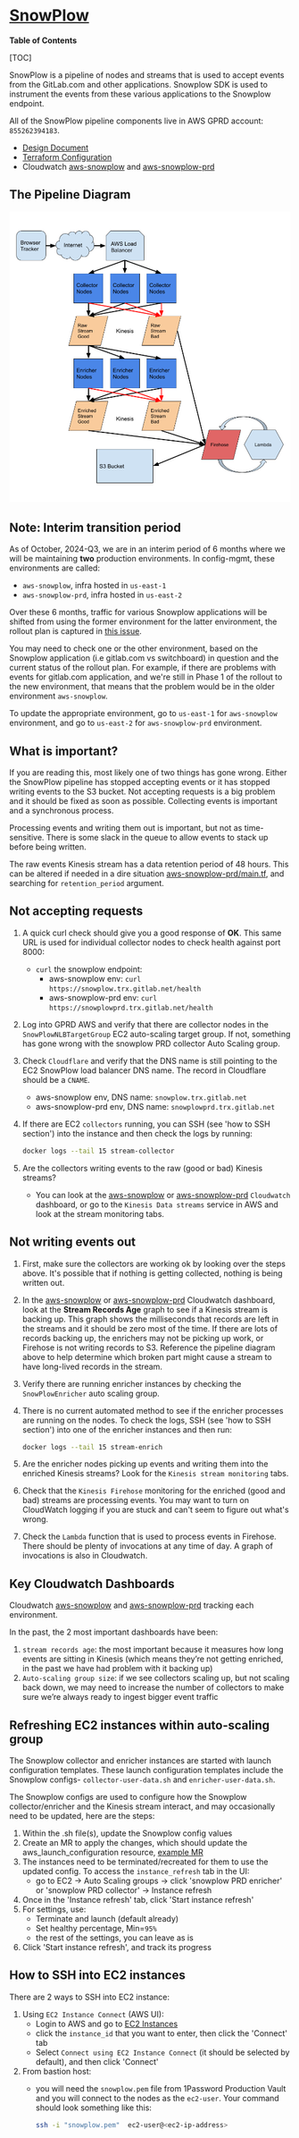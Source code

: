 # [SnowPlow](https://github.com/snowplow/snowplow/wiki/snowplow-tracker-protocol)

**Table of Contents**

[TOC]

SnowPlow is a pipeline of nodes and streams that is used to accept events from the GitLab.com and other applications. Snowplow SDK is used to instrument the events from these various applications to the Snowplow endpoint.

All of the SnowPlow pipeline components live in AWS GPRD account: `855262394183`.

* [Design Document](https://about.gitlab.com/handbook/engineering/infrastructure/design/snowplow/)
* [Terraform Configuration](https://ops.gitlab.net/gitlab-com/gitlab-com-infrastructure/tree/master/environments/aws-snowplow)
* Cloudwatch [aws-snowplow](https://us-east-2.console.aws.amazon.com/cloudwatch/home?region=us-east-2#dashboards/dashboard/SnowPlow) and [aws-snowplow-prd](https://us-east-2.console.aws.amazon.com/cloudwatch/home?region=us-east-2#dashboards/dashboard/aws_snowplow_prd)

## The Pipeline Diagram

![SnowPlow Diagram](../img/snowplow/snowplowdiagram.png "SnowPlow Diagram")

## Note: Interim transition period

As of October, 2024-Q3, we are in an interim period of 6 months where we will be maintaining **two** production environments. In config-mgmt, these environments are called:

* `aws-snowplow`, infra hosted in `us-east-1`
* `aws-snowplow-prd`, infra hosted in `us-east-2`

Over these 6 months, traffic for various Snowplow applications will be shifted from using the former environment for the latter environment, the rollout plan is captured in [this issue](https://gitlab.com/gitlab-org/architecture/gitlab-data-analytics/design-doc/-/issues/77#note_2154946117).

You may need to check one or the other environment, based on the Snowplow application (i.e gitlab.com vs switchboard) in question and the current status of the rollout plan. For example, if there are problems with events for gitlab.com application, and we're still in Phase 1 of the rollout to the new environment, that means that the problem would be in the older environment `aws-snowplow`.

To update the appropriate environment, go to `us-east-1` for `aws-snowplow` environment, and go to `us-east-2` for `aws-snowplow-prd` environment.

## What is important?

If you are reading this, most likely one of two things has gone wrong. Either the SnowPlow pipeline has stopped accepting events or it has stopped writing events to the S3 bucket. Not accepting requests is a big problem and it should be fixed as soon as possible. Collecting events is important and a synchronous process.

Processing events and writing them out is important, but not as time-sensitive.  There is some slack in the queue to allow events to stack up before being written.

The raw events Kinesis stream has a data retention period of 48 hours. This can be altered if needed in a dire situation [aws-snowplow-prd/main.tf](https://ops.gitlab.net/gitlab-com/gl-infra/config-mgmt/-/blob/main/environments/aws-snowplow-prd/main.tf?ref_type=heads), and searching for `retention_period` argument.

## Not accepting requests

1. A quick curl check should give you a good response of **OK**. This same URL is used for individual collector nodes to check health against port 8000:
    * `curl` the snowplow endpoint:
        * aws-snowplow env: `curl https://snowplow.trx.gitlab.net/health`
        * aws-snowplow-prd env: `curl https://snowplowprd.trx.gitlab.net/health`
1. Log into GPRD AWS and verify that there are collector nodes in the
  `SnowPlowNLBTargetGroup` EC2 auto-scaling target group. If not, something has gone wrong
  with the snowplow PRD collector Auto Scaling group.
1. Check `Cloudflare` and verify that the DNS name is still
  pointing to the EC2 SnowPlow load balancer DNS name. The record in Cloudflare should be a `CNAME`.
    * aws-snowplow env, DNS name: `snowplow.trx.gitlab.net`
    * aws-snowplow-prd env, DNS name: `snowplowprd.trx.gitlab.net`
1. If there are EC2 `collectors` running, you can SSH (see 'how to SSH section') into the instance and then check the logs by running:

    ```sh
    docker logs --tail 15 stream-collector
    ```

3. Are the collectors writing events to the raw (good or bad) Kinesis streams?
    * You can look at the [aws-snowplow](https://us-east-2.console.aws.amazon.com/cloudwatch/home?region=us-east-2#dashboards/dashboard/SnowPlow) or [aws-snowplow-prd](https://us-east-2.console.aws.amazon.com/cloudwatch/home?region=us-east-2#dashboards/dashboard/aws_snowplow_prd) `Cloudwatch` dashboard, or go to the `Kinesis Data streams` service in AWS and look at the stream monitoring tabs.

## Not writing events out

1. First, make sure the collectors are working ok by looking over the steps above. It's possible that if nothing is getting collected, nothing is being written out.
1. In the [aws-snowplow](https://us-east-2.console.aws.amazon.com/cloudwatch/home?region=us-east-2#dashboards/dashboard/SnowPlow) or [aws-snowplow-prd](https://us-east-2.console.aws.amazon.com/cloudwatch/home?region=us-east-2#dashboards/dashboard/aws_snowplow_prd) Cloudwatch dashboard, look at the **Stream Records Age** graph to see if a Kinesis stream is backing up. This graph shows the milliseconds that records are left in the streams and it should be zero most of the time. If there are lots of records backing up, the enrichers may not be picking up work, or Firehose is not writing records to S3. Reference the pipeline diagram above to help determine which broken part might cause a stream to have long-lived records in the stream.
1. Verify there are running enricher instances by checking the
  `SnowPlowEnricher` auto scaling group.
1. There is no current automated method to see if the enricher processes are running on the nodes. To check the logs, SSH (see 'how to SSH section') into one of the enricher instances and then run:

    ```sh
    docker logs --tail 15 stream-enrich
    ```

1. Are the enricher nodes picking up events and writing them into the enriched Kinesis streams? Look for the `Kinesis stream monitoring` tabs.
1. Check that the `Kinesis Firehose` monitoring for the enriched (good and bad) streams are processing events. You may want to turn on CloudWatch logging if you are stuck and can't seem to figure out what's wrong.
1. Check the `Lambda` function that is used to process events in Firehose. There should be plenty of invocations at any time of day. A graph of invocations is also in Cloudwatch.

## Key Cloudwatch Dashboards

Cloudwatch [aws-snowplow](https://us-east-2.console.aws.amazon.com/cloudwatch/home?region=us-east-2#dashboards/dashboard/SnowPlow) and [aws-snowplow-prd](https://us-east-2.console.aws.amazon.com/cloudwatch/home?region=us-east-2#dashboards/dashboard/aws_snowplow_prd) tracking each environment.

In the past, the 2 most important dashboards have been:

1. `stream records age`: the most important because it measures how long events are sitting in Kinesis (which means they’re not getting enriched, in the past we have had problem with it backing up)
1. `Auto-scaling group size`: if we see collectors scaling up, but not scaling back down, we may need to increase the number of collectors to make sure we’re always ready to ingest bigger event traffic

## Refreshing EC2 instances within auto-scaling group

The Snowplow collector and enricher instances are started with launch configuration templates.
These launch configuration templates include the Snowplow configs- `collector-user-data.sh` and `enricher-user-data.sh`.

The Snowplow configs are used to configure how the Snowplow collector/enricher and the Kinesis stream interact, and may occasionally need to be updated, here are the steps:

1. Within the .sh file(s), update the Snowplow config values
1. Create an MR to apply the changes, which should update the aws_launch_configuration resource, [example MR](https://ops.gitlab.net/gitlab-com/gl-infra/config-mgmt/-/merge_requests/9788)
1. The instances need to be terminated/recreated for them to use the updated config. To access the `instance_refresh` tab in the UI:
    * go to EC2 -> Auto Scaling groups -> click 'snowplow PRD enricher' or 'snowplow PRD collector' -> Instance refresh
1. Once in the 'Instance refresh' tab, click 'Start instance refresh'
1. For settings, use:
    * Terminate and launch (default already)
    * Set healthy percentage, Min=`95%`
    * the rest of the settings, you can leave as is
1. Click 'Start instance refresh', and track its progress

## How to SSH into EC2 instances

There are 2 ways to SSH into EC2 instance:

1. Using `EC2 Instance Connect` (AWS UI):
    * Login to AWS and go to [EC2 Instances](https://us-east-2.console.aws.amazon.com/ec2/home?region=us-east-2#Instances:)
    * click the `instance_id` that you want to enter, then click the 'Connect' tab
    * Select `Connect using EC2 Instance Connect` (it should be selected by default), and then click 'Connect'
1. From bastion host:
    * you will need the `snowplow.pem` file from 1Password Production Vault and you will connect to the nodes as the `ec2-user`. Your command should look something like this:

        ```sh
        ssh -i "snowplow.pem"  ec2-user@<ec2-ip-address>
        ```
